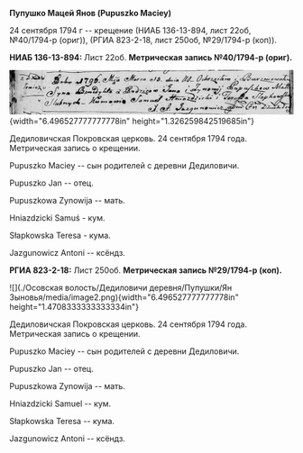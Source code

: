 **Пупушко Мацей Янов (Pupuszko Maciey)**

24 сентября 1794 г -- крещение (НИАБ 136-13-894, лист 22об, №40/1794-р
(ориг)), (РГИА 823-2-18, лист 250об, №29/1794-р (коп)).

**НИАБ 136-13-894:** Лист 22об. **Метрическая запись №40/1794-р
(ориг).**

![](./media/032019dd266910daf18be7e3e54604fb4466c63d.png){width="6.496527777777778in"
height="1.326259842519685in"}

Дедиловичская Покровская церковь. 24 сентября 1794 года. Метрическая
запись о крещении.

Pupuszko Maciey -- сын родителей с деревни Дедиловичи.

Pupuszko Jan -- отец.

Pupuszkowa Zynowija -- мать.

Hniazdzicki Samuś - кум.

Słapkowska Teresa - кума.

Jazgunowicz Antoni -- ксёндз.

**РГИА 823-2-18:** Лист 250об. **Метрическая запись №29/1794-р (коп).**

![](./Осовская волость/Дедиловичи деревня/Пупушки/Ян Зыновья/media/image2.png){width="6.496527777777778in"
height="1.4708333333333334in"}

Дедиловичская Покровская церковь. 24 сентября 1794 года. Метрическая
запись о крещении.

Pupuszko Maciey -- сын родителей с деревни Дедиловичи.

Pupuszko Jan -- отец.

Pupuszkowa Zynowija -- мать.

Hniazdzicki Samuel -- кум.

Słapkowska Teresa -- кума.

Jazgunowicz Antoni -- ксёндз.
